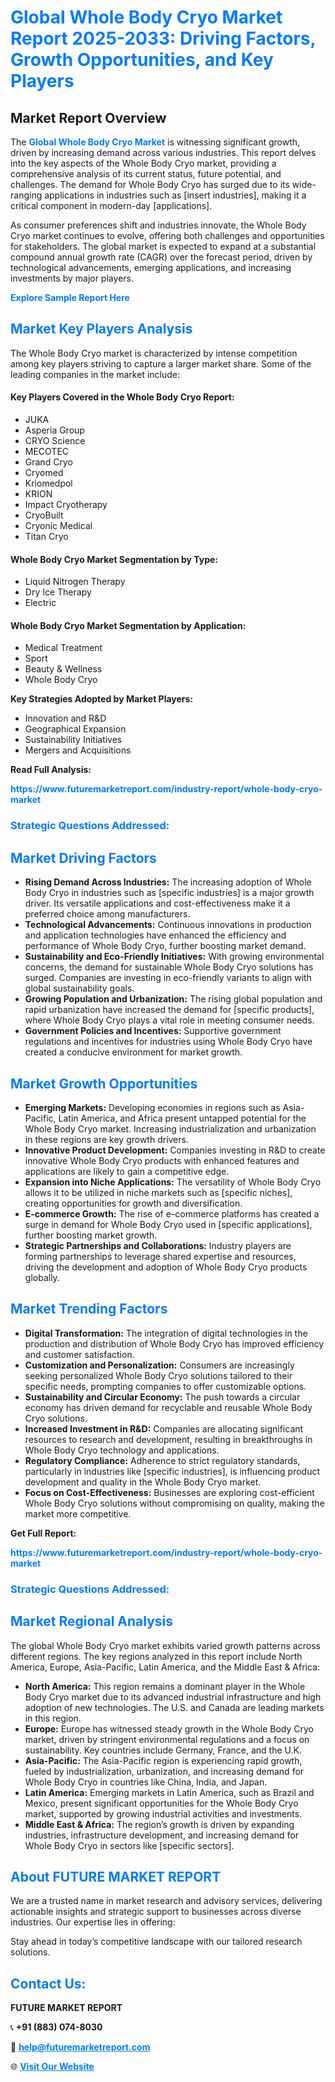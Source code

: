 <h1 style="color: #007BFF;">Global Whole Body Cryo Market Report 2025-2033: Driving Factors, Growth Opportunities, and Key Players</h1>

<section id="overview">
<h2>Market Report Overview</h2>
<p>The <a href="https://www.futuremarketreport.com/industry-report/whole-body-cryo-market" style="color: #007BFF; text-decoration: none;"><strong>Global Whole Body Cryo Market</strong></a> is witnessing significant growth, driven by increasing demand across various industries. This report delves into the key aspects of the Whole Body Cryo market, providing a comprehensive analysis of its current status, future potential, and challenges. The demand for Whole Body Cryo has surged due to its wide-ranging applications in industries such as [insert industries], making it a critical component in modern-day [applications].</p>
<p>As consumer preferences shift and industries innovate, the Whole Body Cryo market continues to evolve, offering both challenges and opportunities for stakeholders. The global market is expected to expand at a substantial compound annual growth rate (CAGR) over the forecast period, driven by technological advancements, emerging applications, and increasing investments by major players.</p>
</section>

<section id="overview">
<p><a href="https://www.futuremarketreport.com/request-sample/reportId=124860" style="color: #007BFF; text-decoration: none;"><strong>Explore Sample Report Here</strong></a></p>
</section>

<section id="key-players">
<h2 style="color: #007BFF;">Market Key Players Analysis</h2>
<p>The Whole Body Cryo market is characterized by intense competition among key players striving to capture a larger market share. Some of the leading companies in the market include:</p>
<h4>Key Players Covered in the Whole Body Cryo Report:</h4>
<ul><li>JUKA</li><li>Asperia Group</li><li>CRYO Science</li><li>MECOTEC</li><li>Grand Cryo</li><li>Cryomed</li><li>Kriomedpol</li><li>KRION</li><li>Impact Cryotherapy</li><li>CryoBuilt</li><li>Cryonic Medical</li><li>Titan Cryo</li></ul>
<h4>Whole Body Cryo Market Segmentation by Type:</h4>
<ul><li>Liquid Nitrogen Therapy</li><li>Dry Ice Therapy</li><li>Electric</li></ul>

<h4>Whole Body Cryo Market Segmentation by Application:</h4>
<ul><li>Medical Treatment</li><li>Sport</li><li>Beauty &amp; Wellness</li><li>Whole Body Cryo</li></ul>
<p><strong>Key Strategies Adopted by Market Players:</strong></p>
<ul>
<li>Innovation and R&D</li>
<li>Geographical Expansion</li>
<li>Sustainability Initiatives</li>
<li>Mergers and Acquisitions</li>
</ul>
</section>

<section>
<p><strong>Read Full Analysis: </strong></p><a href="https://www.futuremarketreport.com/industry-report/whole-body-cryo-market" style="color: #007BFF; text-decoration: none;"><strong>https://www.futuremarketreport.com/industry-report/whole-body-cryo-market</strong></a>
<h3 style="color: #007BFF;">Strategic Questions Addressed:</h3>
</section>

<section id="driving-factors">
<h2 style="color: #007BFF;">Market Driving Factors</h2>
<ul>
<li><strong>Rising Demand Across Industries:</strong> The increasing adoption of Whole Body Cryo in industries such as [specific industries] is a major growth driver. Its versatile applications and cost-effectiveness make it a preferred choice among manufacturers.</li>
<li><strong>Technological Advancements:</strong> Continuous innovations in production and application technologies have enhanced the efficiency and performance of Whole Body Cryo, further boosting market demand.</li>
<li><strong>Sustainability and Eco-Friendly Initiatives:</strong> With growing environmental concerns, the demand for sustainable Whole Body Cryo solutions has surged. Companies are investing in eco-friendly variants to align with global sustainability goals.</li>
<li><strong>Growing Population and Urbanization:</strong> The rising global population and rapid urbanization have increased the demand for [specific products], where Whole Body Cryo plays a vital role in meeting consumer needs.</li>
<li><strong>Government Policies and Incentives:</strong> Supportive government regulations and incentives for industries using Whole Body Cryo have created a conducive environment for market growth.</li>
</ul>
</section>

<section id="growth-opportunities">
<h2 style="color: #007BFF;">Market Growth Opportunities</h2>
<ul>
<li><strong>Emerging Markets:</strong> Developing economies in regions such as Asia-Pacific, Latin America, and Africa present untapped potential for the Whole Body Cryo market. Increasing industrialization and urbanization in these regions are key growth drivers.</li>
<li><strong>Innovative Product Development:</strong> Companies investing in R&D to create innovative Whole Body Cryo products with enhanced features and applications are likely to gain a competitive edge.</li>
<li><strong>Expansion into Niche Applications:</strong> The versatility of Whole Body Cryo allows it to be utilized in niche markets such as [specific niches], creating opportunities for growth and diversification.</li>
<li><strong>E-commerce Growth:</strong> The rise of e-commerce platforms has created a surge in demand for Whole Body Cryo used in [specific applications], further boosting market growth.</li>
<li><strong>Strategic Partnerships and Collaborations:</strong> Industry players are forming partnerships to leverage shared expertise and resources, driving the development and adoption of Whole Body Cryo products globally.</li>
</ul>
</section>

<section id="trending-factors">
<h2 style="color: #007BFF;">Market Trending Factors</h2>
<ul>
<li><strong>Digital Transformation:</strong> The integration of digital technologies in the production and distribution of Whole Body Cryo has improved efficiency and customer satisfaction.</li>
<li><strong>Customization and Personalization:</strong> Consumers are increasingly seeking personalized Whole Body Cryo solutions tailored to their specific needs, prompting companies to offer customizable options.</li>
<li><strong>Sustainability and Circular Economy:</strong> The push towards a circular economy has driven demand for recyclable and reusable Whole Body Cryo solutions.</li>
<li><strong>Increased Investment in R&D:</strong> Companies are allocating significant resources to research and development, resulting in breakthroughs in Whole Body Cryo technology and applications.</li>
<li><strong>Regulatory Compliance:</strong> Adherence to strict regulatory standards, particularly in industries like [specific industries], is influencing product development and quality in the Whole Body Cryo market.</li>
<li><strong>Focus on Cost-Effectiveness:</strong> Businesses are exploring cost-efficient Whole Body Cryo solutions without compromising on quality, making the market more competitive.</li>
</ul>
</section>

<section>
<p><strong>Get Full Report: </strong></p><a href="https://www.futuremarketreport.com/industry-report/whole-body-cryo-market" style="color: #007BFF; text-decoration: none;"><strong>https://www.futuremarketreport.com/industry-report/whole-body-cryo-market</strong></a>
<h3 style="color: #007BFF;">Strategic Questions Addressed:</h3>
</section>


<section id="regional-analysis">
<h2 style="color: #007BFF;">Market Regional Analysis</h2>
<p>The global Whole Body Cryo market exhibits varied growth patterns across different regions. The key regions analyzed in this report include North America, Europe, Asia-Pacific, Latin America, and the Middle East & Africa:</p>
<ul>
<li><strong>North America:</strong> This region remains a dominant player in the Whole Body Cryo market due to its advanced industrial infrastructure and high adoption of new technologies. The U.S. and Canada are leading markets in this region.</li>
<li><strong>Europe:</strong> Europe has witnessed steady growth in the Whole Body Cryo market, driven by stringent environmental regulations and a focus on sustainability. Key countries include Germany, France, and the U.K.</li>
<li><strong>Asia-Pacific:</strong> The Asia-Pacific region is experiencing rapid growth, fueled by industrialization, urbanization, and increasing demand for Whole Body Cryo in countries like China, India, and Japan.</li>
<li><strong>Latin America:</strong> Emerging markets in Latin America, such as Brazil and Mexico, present significant opportunities for the Whole Body Cryo market, supported by growing industrial activities and investments.</li>
<li><strong>Middle East & Africa:</strong> The region’s growth is driven by expanding industries, infrastructure development, and increasing demand for Whole Body Cryo in sectors like [specific sectors].</li>
</ul>
</section>

<footer>
<h2 style="color: #007BFF;">About FUTURE MARKET REPORT</h2>
<p>We are a trusted name in market research and advisory services, delivering actionable insights and strategic support to businesses across diverse industries. Our expertise lies in offering:</p>

<p>Stay ahead in today’s competitive landscape with our tailored research solutions.</p>

<h2 style="color: #007BFF;">Contact Us:</h2>
<p><strong>FUTURE MARKET REPORT</strong></p>
<p>📞 <strong>+91 (883) 074-8030</strong></p>
<p>📧 <strong><a href="mailto:help@futuremarketreport.com" style="color: #007BFF;">help@futuremarketreport.com</a></strong></p>
<p>🌐 <strong><a href="https://www.futuremarketreport.com/" style="color: #007BFF;">Visit Our Website</a></strong></p>
</footer>